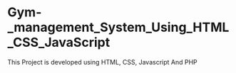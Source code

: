 # Gym-_management_System_Using_HTML_CSS_JavaScript
This Project is developed using HTML, CSS, Javascript And PHP

